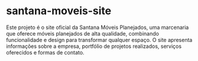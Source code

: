 # santana-moveis-site
Este projeto é o site oficial da Santana Móveis Planejados, uma marcenaria que oferece móveis planejados de alta qualidade, combinando funcionalidade e design para transformar qualquer espaço. O site apresenta informações sobre a empresa, portfólio de projetos realizados, serviços oferecidos e formas de contato.
